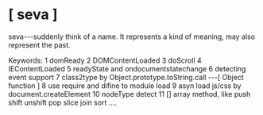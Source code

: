 [ seva ]
====

seva---suddenly think of a name. It represents a kind of meaning, may also represent the past.

Keywords:
1 domReady
2 DOMContentLoaded
3 doScroll
4 IEContentLoaded
5 readyState and ondocumentstatechange
6 detecting event support
7 class2type by Object.prototype.toString.call ---[ Object function ]
8 use require and difine to module load 
9 asyn load js/css by document.createElement 
10 nodeType detect
11 [] array method, like push shift unshift pop slice join sort ....
